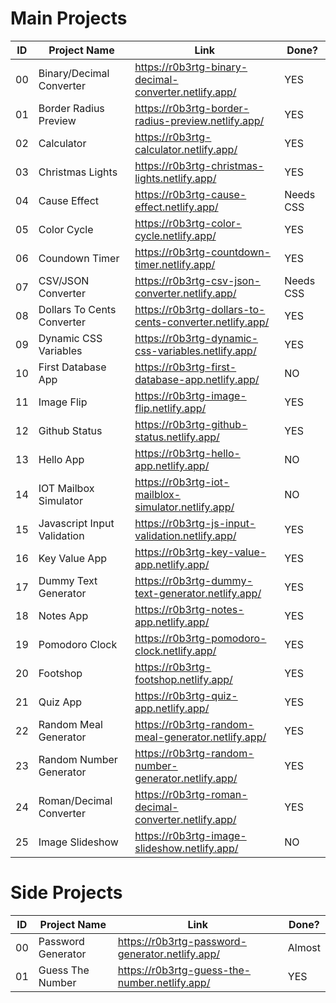 # Main Projects

|ID|Project Name|Link|Done?|
|--|------------|----|-----|
|00|Binary/Decimal Converter|https://r0b3rtg-binary-decimal-converter.netlify.app/|YES|
|01|Border Radius Preview|https://r0b3rtg-border-radius-preview.netlify.app/|YES|
|02|Calculator|https://r0b3rtg-calculator.netlify.app/|YES|
|03|Christmas Lights|https://r0b3rtg-christmas-lights.netlify.app/|YES|
|04|Cause Effect|https://r0b3rtg-cause-effect.netlify.app/|Needs CSS|
|05|Color Cycle|https://r0b3rtg-color-cycle.netlify.app/|YES|
|06|Coundown Timer|https://r0b3rtg-countdown-timer.netlify.app/|YES|
|07|CSV/JSON Converter|https://r0b3rtg-csv-json-converter.netlify.app/|Needs CSS|
|08|Dollars To Cents Converter|https://r0b3rtg-dollars-to-cents-converter.netlify.app/|YES|
|09|Dynamic CSS Variables|https://r0b3rtg-dynamic-css-variables.netlify.app/|YES|
|10|First Database App|https://r0b3rtg-first-database-app.netlify.app/|NO|
|11|Image Flip|https://r0b3rtg-image-flip.netlify.app/|YES|
|12|Github Status|https://r0b3rtg-github-status.netlify.app/|YES|
|13|Hello App|https://r0b3rtg-hello-app.netlify.app/|NO|
|14|IOT Mailbox Simulator|https://r0b3rtg-iot-mailblox-simulator.netlify.app/|NO|
|15|Javascript Input Validation|https://r0b3rtg-js-input-validation.netlify.app/|YES|
|16|Key Value App|https://r0b3rtg-key-value-app.netlify.app/|YES|
|17|Dummy Text Generator|https://r0b3rtg-dummy-text-generator.netlify.app/|YES|
|18|Notes App|https://r0b3rtg-notes-app.netlify.app/|YES|
|19|Pomodoro Clock|https://r0b3rtg-pomodoro-clock.netlify.app/|YES|
|20|Footshop|https://r0b3rtg-footshop.netlify.app/|YES|
|21|Quiz App|https://r0b3rtg-quiz-app.netlify.app/|YES|
|22|Random Meal Generator|https://r0b3rtg-random-meal-generator.netlify.app/|YES|
|23|Random Number Generator|https://r0b3rtg-random-number-generator.netlify.app/|YES|
|24|Roman/Decimal Converter|https://r0b3rtg-roman-decimal-converter.netlify.app/|YES|
|25|Image Slideshow|https://r0b3rtg-image-slideshow.netlify.app/|NO|

# Side Projects

|ID|Project Name|Link|Done?|
|--|------------|----|-----|
|00|Password Generator|https://r0b3rtg-password-generator.netlify.app/|Almost|
|01|Guess The Number|https://r0b3rtg-guess-the-number.netlify.app/|YES|
